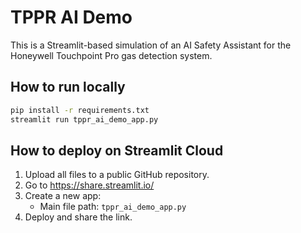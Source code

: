# TPPR AI Demo

This is a Streamlit-based simulation of an AI Safety Assistant for the Honeywell Touchpoint Pro gas detection system.

## How to run locally
```bash
pip install -r requirements.txt
streamlit run tppr_ai_demo_app.py
```

## How to deploy on Streamlit Cloud
1. Upload all files to a public GitHub repository.
2. Go to https://share.streamlit.io/
3. Create a new app:
   - Main file path: `tppr_ai_demo_app.py`
4. Deploy and share the link.
